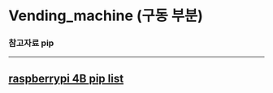 # Vending_machine (구동 부분)

### 참고자료 pip
------------------------------------------------
[raspberrypi 4B pip list](/Raspberry_pip_list.md)
------------------------------------------------



